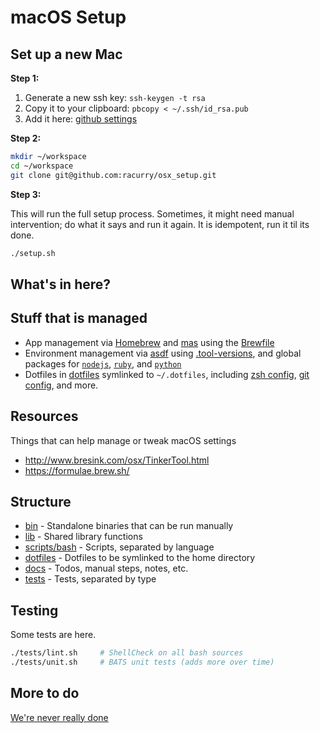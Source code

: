 # macOS Setup

## Set up a new Mac

**Step 1:**

1. Generate a new ssh key:
`ssh-keygen -t rsa`
2. Copy it to your clipboard:
`pbcopy < ~/.ssh/id_rsa.pub`
3. Add it here: [github settings](https://github.com/settings/keys)

**Step 2:**

```bash
mkdir ~/workspace
cd ~/workspace
git clone git@github.com:racurry/osx_setup.git
```

**Step 3:**

This will run the full setup process.  Sometimes, it might need manual intervention; do what it says and run it again. It is idempotent, run it til its done.

```bash
./setup.sh
```

## What's in here?

## Stuff that is managed

- App management via [Homebrew](https://brew.sh/) and [mas](https://github.com/mas-cli/mas) using the [Brewfile](./dotfiles/Brewfile)
- Environment management via [asdf](https://asdf-vm.com/) using [.tool-versions](./dotfiles/.tool-versions), and global packages for [`nodejs`](./dotfiles/.default-npm-packages), [`ruby`](./dotfiles/.default-gems), and [`python`](./dotfiles/.default-python-packages)
- Dotfiles in [dotfiles](./dotfiles) symlinked to `~/.dotfiles`, including [zsh config](./dotfiles/.zshrc), [git config](./dotfiles/.gitconfig), and more.

## Resources

Things that can help manage or tweak macOS settings

- <http://www.bresink.com/osx/TinkerTool.html>
- <https://formulae.brew.sh/>

## Structure

- [bin](./bin) - Standalone binaries that can be run manually
- [lib](./lib) - Shared library functions
- [scripts/bash](./scripts/bash) - Scripts, separated by language
- [dotfiles](./dotfiles) - Dotfiles to be symlinked to the home directory
- [docs](./docs) - Todos, manual steps, notes, etc.
- [tests](./tests) - Tests, separated by type

## Testing

Some tests are here.

```bash
./tests/lint.sh     # ShellCheck on all bash sources
./tests/unit.sh     # BATS unit tests (adds more over time)
```

## More to do

[We're never really done](./docs/TODO.md)
